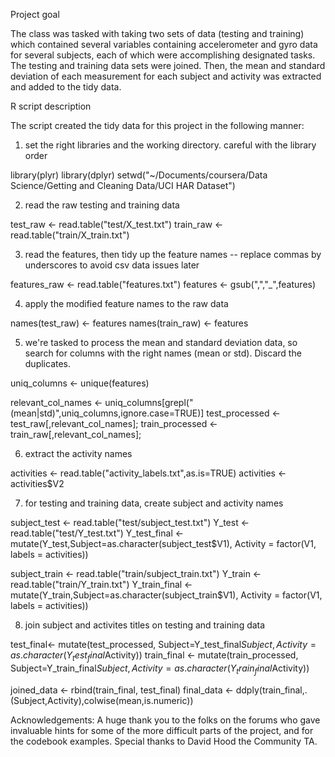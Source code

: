 Project goal

The class was tasked with taking two sets of data (testing and training) which contained 
several variables containing accelerometer and gyro data for several subjects, each of 
which were accomplishing designated tasks. The testing and training data sets were joined. 
Then, the mean and standard deviation of each measurement for each subject and activity 
was extracted and added to the tidy data.

R script description

The script created the tidy data for this project in the following manner:

1. set the right libraries and the working directory. careful with the library order

library(plyr)
library(dplyr)
setwd("~/Documents/coursera/Data Science/Getting and Cleaning Data/UCI HAR Dataset")

2. read the raw testing and training data

test_raw <- read.table("test/X_test.txt")
train_raw <- read.table("train/X_train.txt")

3. read the features, then tidy up the feature names -- replace commas by underscores to
avoid csv data issues later 

features_raw <- read.table("features.txt")
features <- gsub(",","_",features)

4. apply the modified feature names to the raw data

names(test_raw) <- features
names(train_raw) <- features

5. we're tasked to process the mean and standard deviation data, so search for columns
with the right names (mean or std). Discard the duplicates.

uniq_columns <- unique(features)

relevant_col_names <- uniq_columns[grepl("(mean|std)",uniq_columns,ignore.case=TRUE)]
test_processed  <- test_raw[,relevant_col_names];
train_processed  <- train_raw[,relevant_col_names];

6. extract the activity names

activities <- read.table("activity_labels.txt",as.is=TRUE)
activities <- activities$V2

7. for testing and training data, create subject and activity names

subject_test <- read.table("test/subject_test.txt")
Y_test <- read.table("test/Y_test.txt")
Y_test_final <- mutate(Y_test,Subject=as.character(subject_test$V1), Activity = factor(V1, labels = activities))

subject_train <- read.table("train/subject_train.txt")
Y_train <- read.table("train/Y_train.txt")
Y_train_final <- mutate(Y_train,Subject=as.character(subject_train$V1), Activity = factor(V1, labels = activities))

8. join subject and activites titles on testing and training data

test_final<- mutate(test_processed, Subject=Y_test_final$Subject, Activity = as.character(Y_test_final$Activity))
train_final <- mutate(train_processed, Subject=Y_train_final$Subject, Activity = as.character(Y_train_final$Activity))

joined_data <- rbind(train_final, test_final)
final_data <- ddply(train_final,.(Subject,Activity),colwise(mean,is.numeric)) 


Acknowledgements:
A huge thank you to the folks on the forums who gave invaluable hints for some of the more 
difficult parts of the project, and for the codebook examples. Special thanks to David
Hood the Community TA.